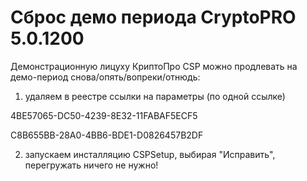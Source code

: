 # Сброс демо периода CryptoPRO 5.0.1200

Демонстрационную лицуху КриптоПро CSP можно продлевать на демо-период снова/опять/вопреки/отнюдь:

1. удаляем в реестре ссылки на параметры (по одной ссылке)

4BE57065-DC50-4239-8E32-11FABAF5ECF5

C8B655BB-28A0-4BB6-BDE1-D0826457B2DF

2. запускаем инсталляцию CSPSetup, выбирая "Исправить", перегружать ничего не нужно!
